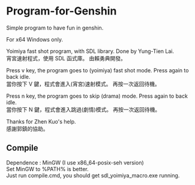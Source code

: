 # Program-for-Genshin
Simple program to have fun in genshin.

For x64 Windows only.

Yoimiya fast shot program, with SDL library.
Done by Yung-Tien Lai.</br>
宵宮速射程式，使用 SDL 函式庫。
由賴勇典開發。

Press v key, the program goes to (yoimiya) fast shot mode.
Press again to back idle.</br>
當你按下 V 鍵，程式會進入(宵宮)速射模式。
再按一次返回待機。

Press n key, the program goes to skip (drama) mode.
Press again to back idle.</br>
當你按下 N 鍵，程式會進入跳過(劇情)模式。
再按一次返回待機。

Thanks for Zhen Kuo's help.</br>
感謝郭鎮的協助。

## Compile
Dependence : MinGW (I use x86_64-posix-seh version)</br>
Set MinGW to %PATH% is better.</br>
Just run compile.cmd, you should get sdl_yoimiya_macro.exe running.
